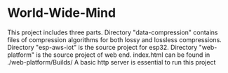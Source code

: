 # World-Wide-Mind
This project includes three parts. 
Directory "data-compression" contains files of compression algorithms for both lossy and lossless compressions.
Directory "esp-aws-iot" is the source project for esp32.
Directory "web-platform" is the source project of web end. index.html can be found in ./web-platform/Builds/ A basic http server is essential to run this project


